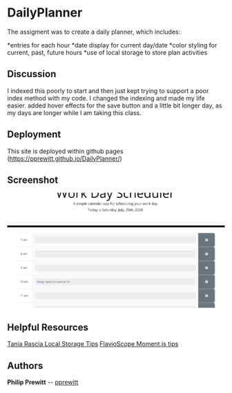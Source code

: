 # DailyPlanner

The assigment was to create a daily planner, which includes:
   
   *entries for each hour
   *date display for current day/date
   *color styling for current, past, future hours
   *use of local storage to store plan activities

## Discussion

I indexed this poorly to start and then just kept trying to support a poor index method with my code. I changed the indexing and made my life easier. added hover effects for the save button and a little bit longer day, as my days are longer while I am taking this class. 


## Deployment

This site is deployed within github pages (https://pprewitt.github.io/DailyPlanner/)

## Screenshot
![screenshot](screenshot.png?raw=true)


## Helpful Resources
[Tania Rascia Local Storage Tips](https://www.taniarascia.com/how-to-use-local-storage-with-javascript/)
[FlavioScope Moment.js tips](https://flaviocopes.com/momentjs/ )

## Authors

**Philip Prewitt** -- [pprewitt](https://github.com/pprewitt)


